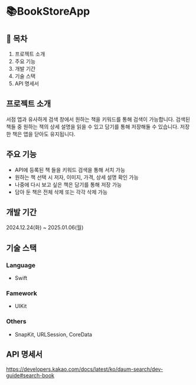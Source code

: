 # 📚BookStoreApp

## 📖 목차
1. 프로젝트 소개
2. 주요 기능
3. 개발 기간
4. 기술 스택
5. API 명세서

## 프로젝트 소개
서점 앱과 유사하게 검색 창에서 원하는 책을 키워드를 통해 검색이 가능합니다. 검색된 책들 중 원하는 책의 상세 설명을 읽을 수 있고 담기를 통해 저장해둘 수 있습니다. 저장한 책은 앱을 닫아도 유지됩니다.

## 주요 기능
- API에 등록된 책 들을 키워드 검색을 통해 서치 가능
- 원하는 책 선택 시 저자, 이미지, 가격, 상세 설명 확인 가능
- 나중에 다시 보고 싶은 책은 담기를 통해 저장 가능
- 담아 둔 책은 전체 삭제 또는 각각 삭제 가능
  
## 개발 기간
2024.12.24(화) ~ 2025.01.06(월)

## 기술 스택
### Language
- Swift

### Famework
- UIKit

### Others
- SnapKit, URLSession, CoreData

## API 명세서
https://developers.kakao.com/docs/latest/ko/daum-search/dev-guide#search-book


